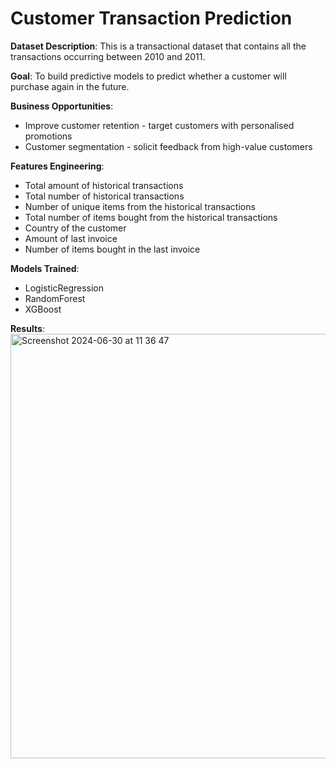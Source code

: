 # Customer Transaction Prediction

<b>Dataset Description</b>: This is a transactional dataset that contains all the transactions occurring between 2010 and 2011.

<b>Goal</b>: To build predictive models to predict whether a customer will purchase again in the future.

<b>Business Opportunities</b>:
- Improve customer retention - target customers with personalised promotions
- Customer segmentation - solicit feedback from high-value customers

<b>Features Engineering</b>:
- Total amount of historical transactions
- Total number of historical transactions
- Number of unique items from the historical transactions
- Total number of items bought from the historical transactions
- Country of the customer
- Amount of last invoice
- Number of items bought in the last invoice

<b>Models Trained</b>:
- LogisticRegression
- RandomForest
- XGBoost

<b>Results</b>:
<img width="679" alt="Screenshot 2024-06-30 at 11 36 47" src="https://github.com/Musyaffaq/customer-transaction-prediction/assets/18120258/709eea4d-eb96-453f-b353-59721c738991">
